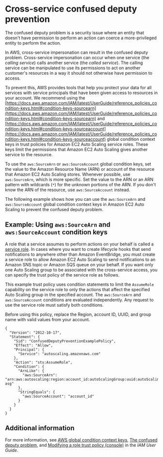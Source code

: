 # Cross\-service confused deputy prevention<a name="cross-service-confused-deputy-prevention"></a>

The confused deputy problem is a security issue where an entity that doesn't have permission to perform an action can coerce a more\-privileged entity to perform the action\. 

In AWS, cross\-service impersonation can result in the confused deputy problem\. Cross\-service impersonation can occur when one service \(the *calling service*\) calls another service \(the *called service*\)\. The calling service can be manipulated to use its permissions to act on another customer's resources in a way it should not otherwise have permission to access\. 

To prevent this, AWS provides tools that help you protect your data for all services with service principals that have been given access to resources in your account\. We recommend using the [https://docs.aws.amazon.com/IAM/latest/UserGuide/reference_policies_condition-keys.html#condition-keys-sourcearn](https://docs.aws.amazon.com/IAM/latest/UserGuide/reference_policies_condition-keys.html#condition-keys-sourcearn) and [https://docs.aws.amazon.com/IAM/latest/UserGuide/reference_policies_condition-keys.html#condition-keys-sourceaccount](https://docs.aws.amazon.com/IAM/latest/UserGuide/reference_policies_condition-keys.html#condition-keys-sourceaccount) global condition context keys in trust policies for Amazon EC2 Auto Scaling service roles\. These keys limit the permissions that Amazon EC2 Auto Scaling gives another service to the resource\.

To use the `aws:SourceArn` or `aws:SourceAccount` global condition keys, set the value to the Amazon Resource Name \(ARN\) or account of the resource that Amazon EC2 Auto Scaling stores\. Whenever possible, use `aws:SourceArn`, which is more specific\. Set the value to the ARN or an ARN pattern with wildcards \(`*`\) for the unknown portions of the ARN\. If you don't know the ARN of the resource, use `aws:SourceAccount` instead\.

The following example shows how you can use the `aws:SourceArn` and `aws:SourceAccount` global condition context keys in Amazon EC2 Auto Scaling to prevent the confused deputy problem\. 

## Example: Using `aws:SourceArn` and `aws:SourceAccount` condition keys<a name="cross-service-confused-deputy-prevention-example"></a>

A role that a service assumes to perform actions on your behalf is called a [service role](control-access-using-iam.md#security_iam_service-with-iam-roles-service)\. In cases where you want to create lifecycle hooks that send notifications to anywhere other than Amazon EventBridge, you must create a service role to allow Amazon EC2 Auto Scaling to send notifications to an Amazon SNS topic or Amazon SQS queue on your behalf\. If you want only one Auto Scaling group to be associated with the cross\-service access, you can specify the trust policy of the service role as follows\.

This example trust policy uses condition statements to limit the `AssumeRole` capability on the service role to only the actions that affect the specified Auto Scaling group in the specified account\. The `aws:SourceArn` and `aws:SourceAccount` conditions are evaluated independently\. Any request to use the service role must satisfy both conditions\.

Before using this policy, replace the Region, account ID, UUID, and group name with valid values from your account\.

```
{
  "Version": "2012-10-17",
  "Statement": {
    "Sid": "ConfusedDeputyPreventionExamplePolicy",
    "Effect": "Allow",
    "Principal": {
      "Service": "autoscaling.amazonaws.com"
    },
    "Action": "sts:AssumeRole",
    "Condition": {
      "ArnLike": {
        "aws:SourceArn": "arn:aws:autoscaling:region:account_id:autoScalingGroup:uuid:autoScalingGroupName/my-asg"
      },
      "StringEquals": {
        "aws:SourceAccount": "account_id"
      }
    }
  }
}
```

## Additional information<a name="cross-service-confused-deputy-prevention-additional-information"></a>

For more information, see [AWS global condition context keys](https://docs.aws.amazon.com/IAM/latest/UserGuide/reference_policies_condition-keys.html), [The confused deputy problem](https://docs.aws.amazon.com/IAM/latest/UserGuide/confused-deputy.html), and [Modifying a role trust policy \(console\)](https://docs.aws.amazon.com/IAM/latest/UserGuide/roles-managingrole-editing-console.html#roles-managingrole_edit-trust-policy) in the *IAM User Guide*\.